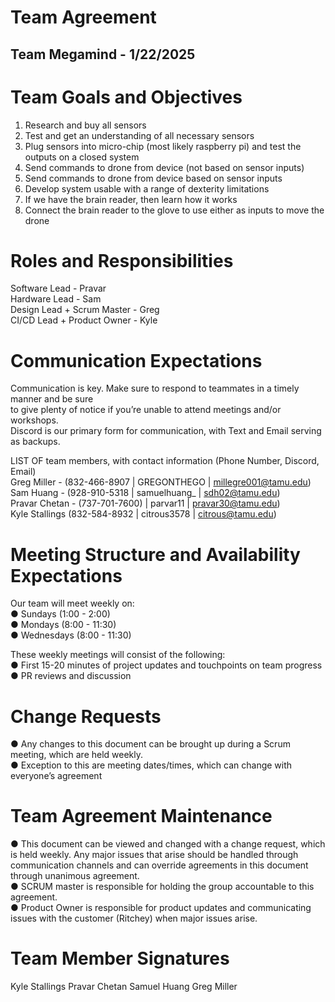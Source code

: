 # Team Agreement

## Team Megamind \- 1/22/2025

# Team Goals and Objectives

1) Research and buy all sensors  
2) Test and get an understanding of all necessary sensors  
3) Plug sensors into micro-chip (most likely raspberry pi) and test the outputs on a closed system  
4) Send commands to drone from device (not based on sensor inputs)  
5) Send commands to drone from device based on sensor inputs  
6) Develop system usable with a range of dexterity limitations  
7) If we have the brain reader, then learn how it works  
8) Connect the brain reader to the glove to use either as inputs to move the drone  
     
   

# Roles and Responsibilities

Software Lead \- Pravar  
Hardware Lead \- Sam  
Design Lead \+ Scrum Master \- Greg  
CI/CD Lead \+ Product Owner \- Kyle

# Communication Expectations

Communication is key. Make sure to respond to teammates in a timely manner and be sure   
to give plenty of notice if you’re unable to attend meetings and/or workshops.   
Discord is our primary form for communication, with Text and Email serving as backups.  

LIST OF team members, with contact information (Phone Number, Discord, Email)   
Greg Miller \- (832-466-8907 | GREGONTHEGO | millegre001@tamu.edu)   
Sam Huang \- (928-910-5318 | samuelhuang\_ | sdh02@tamu.edu)   
Pravar Chetan \- (737-701-7600) | parvar11 | pravar30@tamu.edu)  
Kyle Stallings (832-584-8932 | citrous3578 | citrous@tamu.edu)

# Meeting Structure and Availability Expectations

Our team will meet weekly on:   
● Sundays (1:00 \- 2:00)   
● Mondays (8:00 \- 11:30)   
● Wednesdays (8:00 \- 11:30) 

These weekly meetings will consist of the following:   
● First 15-20 minutes of project updates and touchpoints on team progress   
●  PR reviews and discussion 

# Change Requests

● Any changes to this document can be brought up during a Scrum meeting, which are held weekly.  
● Exception to this are meeting dates/times, which can change with everyone’s agreement 

# Team Agreement Maintenance

● This document can be viewed and changed with a change request, which is held weekly. Any major issues that arise should be handled through communication channels and can override agreements in this document through unanimous agreement.  
● SCRUM master is responsible for holding the group accountable to this agreement.    
● Product Owner is responsible for product updates and communicating issues with the customer (Ritchey) when major issues arise. 

# Team Member Signatures

Kyle Stallings
Pravar Chetan
Samuel Huang
Greg Miller
